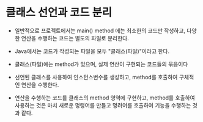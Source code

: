 # 클래스 선언과 코드 분리

* 일반적으로 프로젝트에서는 main() method 에는 최소한의 코드만 작성하고, 다양한 연산을 수행하는 코드는 별도의 파일로 분리한다.

* Java에서는 코드가 작성되는 파일을 모두 "클래스(파일)"이라고 한다.

* 클래스(파일)에는 method가 있으며, 실제 연산이 구현되는 코드들의 묶음이다

* 선언된 클래스를 사용하여 인스턴스변수를 생성하고, method를 호출하여 구체적인 연산을 수행한다.

* 연산을 수행하는 코드를 클래스의 method 영역에 구현하고, method를 호출하여 사용하는 것은 마치 새로운 명령어를 만들고 명려어를 호출하여 기능을 수행하는 것과 같다.